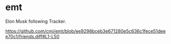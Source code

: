 # emt
Elon Musk following Tracker.

https://github.com/cmj/emt/blob/ee9298bceb3e671280e5c636c1fece51deee70c1/friends.diff#L1-L50
